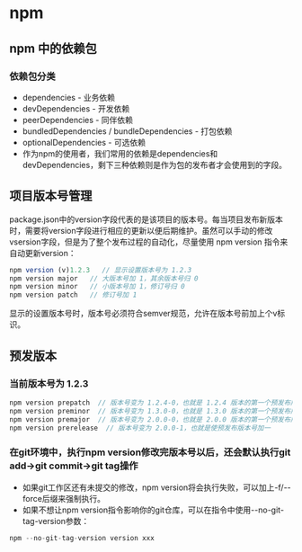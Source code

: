# npm

## npm 中的依赖包

### 依赖包分类

* dependencies - 业务依赖
* devDependencies - 开发依赖
* peerDependencies - 同伴依赖
* bundledDependencies / bundleDependencies - 打包依赖
* optionalDependencies - 可选依赖
* 作为npm的使用者，我们常用的依赖是dependencies和devDependencies，剩下三种依赖则是作为包的发布者才会使用到的字段。

## 项目版本号管理

package.json中的version字段代表的是该项目的版本号。每当项目发布新版本时，需要将version字段进行相应的更新以便后期维护。虽然可以手动的修改vsersion字段，但是为了整个发布过程的自动化，尽量使用 npm version 指令来自动更新version：

```javascript
npm version (v)1.2.3   // 显示设置版本号为 1.2.3
npm version major   // 大版本号加 1，其余版本号归 0
npm version minor   // 小版本号加 1，修订号归 0
npm version patch   // 修订号加 1
```

显示的设置版本号时，版本号必须符合semver规范，允许在版本号前加上个v标识。

## 预发版本

### 当前版本号为 1.2.3

```javascript
npm version prepatch  // 版本号变为 1.2.4-0，也就是 1.2.4 版本的第一个预发布版本
npm version preminor  // 版本号变为 1.3.0-0，也就是 1.3.0 版本的第一个预发布版本
npm version premajor  // 版本号变为 2.0.0-0，也就是 2.0.0 版本的第一个预发布版本
npm version prerelease  // 版本号变为 2.0.0-1，也就是使预发布版本号加一
```

### 在git环境中，执行npm version修改完版本号以后，还会默认执行git add->git commit->git tag操作

* 如果git工作区还有未提交的修改，npm version将会执行失败，可以加上-f/--force后缀来强制执行。
* 如果不想让npm version指令影响你的git仓库，可以在指令中使用--no-git-tag-version参数：

```javascript
npm --no-git-tag-version version xxx
```
